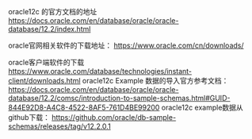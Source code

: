 oracle12c 的官方文档的地址
https://docs.oracle.com/en/database/oracle/oracle-database/12.2/index.html


oracle官网相关软件的下载地址：
https://www.oracle.com/cn/downloads/

oracle客户端软件的下载
https://www.oracle.com/database/technologies/instant-client/downloads.html
oracle12c Example 数据的导入官方参考文档：
https://docs.oracle.com/en/database/oracle/oracle-database/12.2/comsc/introduction-to-sample-schemas.html#GUID-844E92D8-A4C8-4522-8AF5-761D4BE99200
oracle12c example数据从github下载： 
https://github.com/oracle/db-sample-schemas/releases/tag/v12.2.0.1